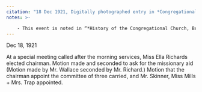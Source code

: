 ```yaml
---
citation: "18 Dec 1921, Digitally photographed entry in *Congregational Church 1868-1933 Minutes of Meetings and Membership*, used with permission from Caroline Valley Community Church."
notes: >-

    - This event is noted in “*History of the Congregational Church, Brooktondale, New York.* Compiled and edited by Mrs. Amy Atwater on the occasion of The Centennial Celebration of the Caroline Valley Federated Church, Brooktondale, New York, June 16th, 1968: "In 1921 the board applied to the New York State Conference for $400 missionary aid, which was available for worthy churches needing assistance." Used with permission from Caroline Valley Community Church.
---
```

Dec 18, 1921

At a special meeting called after the morning services, Miss Ella Richards elected chairman. Motion made and seconded to ask for the missionary aid (Motion made by Mr. Wallace seconded by Mr. Richard.) Motion that the chairman appoint the committee of three carried, and Mr. Skinner, Miss Mills + Mrs. Trap appointed.

